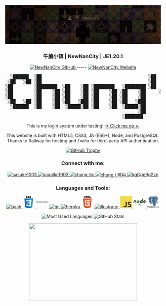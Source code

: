 <!-- My favourite header -->
<img src="https://github.com/Sasuke1003/photoshub/blob/main/header.png"/>

<!-- NewNanCity -->
<h3 align="center">牛腩小镇 | NewNanCity | JE1.20.1</h3>
<p align="center">
    <a href="https://github.com/NewNanCity" target="_blank">
        <img src="https://img.shields.io/badge/GitHub-NewNanCity-blue?style=for-the-badge&logo=github&logoColor=white" alt="NewNanCity GitHub"/>
    </a>
    -----
    <a href="https://www.wolai.com/newnan/mLB6aqsvwTLxu3DCboQt7b" target="_blank">
        <img src="https://img.shields.io/badge/Website-牛腩小鎮-green?style=for-the-badge&logo=google-chrome&logoColor=white" alt="NewNanCity Website"/>
    </a>
</p>

<div align="center">
<pre width="100%">
  ░██████  ░██                                         ░██                 ░██████      ░██                      ░██ ░██           
 ░██   ░██ ░██                                         ░██                ░██   ░██     ░██                      ░██               
░██        ░████████  ░██    ░██ ░████████   ░████████ ░██  ░███████     ░██         ░████████ ░██    ░██  ░████████ ░██ ░███████  
░██        ░██    ░██ ░██    ░██ ░██    ░██ ░██    ░██     ░██            ░████████     ░██    ░██    ░██ ░██    ░██ ░██░██    ░██ 
░██        ░██    ░██ ░██    ░██ ░██    ░██ ░██    ░██      ░███████             ░██    ░██    ░██    ░██ ░██    ░██ ░██░██    ░██ 
 ░██   ░██ ░██    ░██ ░██   ░███ ░██    ░██ ░██   ░███            ░██     ░██   ░██     ░██    ░██   ░███ ░██   ░███ ░██░██    ░██ 
  ░██████  ░██    ░██  ░█████░██ ░██    ░██  ░█████░██      ░███████       ░██████       ░████  ░█████░██  ░█████░██ ░██ ░███████  
                                                   ░██                                                                             
                                             ░███████                                                                              
</pre>
</div>
<p align="center">This is my login system under testing! <a href="https://chunglkc-production.up.railway.app">→ Click me go ←</a></p>
<p align="center">This website is built with HTML5, CSS3, JS (ES6+), Node, and PostgreSQL. Thanks to Railway for hosting and Twilio for third-party API authentication.</p>


<!-- GitHub Trophy -->
<p align="center"> 
   <a href="https://github.com/ryo-ma/github-profile-trophy"> 
     <img src="https://github-profile-trophy.vercel.app/?username=sasuke1003&theme=tokyonight&column=8&margin-w=15&margin-h=15&no-frame=true&no-bg=true" alt="GitHub Trophy" /> 
   </a> 
</p>

<h3 align="center">Connect with me:</h3>
<p align="center">
  <a href="https://codepen.io/sasuke1003" target="blank">
    <img align="center" src="https://raw.githubusercontent.com/rahuldkjain/github-profile-readme-generator/master/src/images/icons/Social/codepen.svg" alt="sasuke1003" height="30" width="40" />
  </a>
  <a href="https://twitter.com/nagalkc1003" target="blank">
    <img align="center" src="https://raw.githubusercontent.com/rahuldkjain/github-profile-readme-generator/master/src/images/icons/Social/twitter.svg" alt="nagalkc1003" height="30" width="40" />
  </a>
  <a href="https://instagram.com/chung.lkc" target="blank">
    <img align="center" src="https://raw.githubusercontent.com/rahuldkjain/github-profile-readme-generator/master/src/images/icons/Social/instagram.svg" alt="chung.lkc" height="30" width="40" />
  </a>
  <a href="https://www.youtube.com/@chunglkc103" target="blank">
    <img align="center" src="https://raw.githubusercontent.com/rahuldkjain/github-profile-readme-generator/master/src/images/icons/Social/youtube.svg" alt="chung / 阿中" height="30" width="40" />
  </a>
  <a href="https://discord.gg/kqCge9g2zn" target="blank">
    <img align="center" src="https://raw.githubusercontent.com/rahuldkjain/github-profile-readme-generator/master/src/images/icons/Social/discord.svg" alt="kqCge9g2zn" height="30" width="40" />
  </a>
</p>

<h3 align="center">Languages and Tools:</h3>
<p align="center">
  <a href="https://www.gnu.org/software/bash/" target="_blank" rel="noreferrer">
    <img src="https://www.vectorlogo.zone/logos/gnu_bash/gnu_bash-icon.svg" alt="bash" width="40" height="40"/>
  </a>
  <a href="https://www.w3schools.com/css/" target="_blank" rel="noreferrer">
    <img src="https://raw.githubusercontent.com/devicons/devicon/master/icons/css3/css3-original-wordmark.svg" alt="css3" width="40" height="40"/>
  </a>
  <a href="https://expressjs.com" target="_blank" rel="noreferrer">
    <img src="https://raw.githubusercontent.com/devicons/devicon/master/icons/express/express-original-wordmark.svg" alt="express" width="40" height="40"/>
  </a>
  <a href="https://git-scm.com/" target="_blank" rel="noreferrer">
    <img src="https://www.vectorlogo.zone/logos/git-scm/git-scm-icon.svg" alt="git" width="40" height="40"/>
  </a>
  <a href="https://heroku.com" target="_blank" rel="noreferrer">
    <img src="https://www.vectorlogo.zone/logos/heroku/heroku-icon.svg" alt="heroku" width="40" height="40"/>
  </a>
  <a href="https://www.w3.org/html/" target="_blank" rel="noreferrer">
    <img src="https://raw.githubusercontent.com/devicons/devicon/master/icons/html5/html5-original-wordmark.svg" alt="html5" width="40" height="40"/>
  </a>
  <a href="https://www.adobe.com/in/products/illustrator.html" target="_blank" rel="noreferrer">
    <img src="https://www.vectorlogo.zone/logos/adobe_illustrator/adobe_illustrator-icon.svg" alt="illustrator" width="40" height="40"/>
  </a>
  <a href="https://developer.mozilla.org/en-US/docs/Web/JavaScript" target="_blank" rel="noreferrer">
    <img src="https://raw.githubusercontent.com/devicons/devicon/master/icons/javascript/javascript-original.svg" alt="javascript" width="40" height="40"/>
  </a>
  <a href="https://nodejs.org" target="_blank" rel="noreferrer">
    <img src="https://raw.githubusercontent.com/devicons/devicon/master/icons/nodejs/nodejs-original-wordmark.svg" alt="nodejs" width="40" height="40"/>
  </a>
  <a href="https://www.postgresql.org" target="_blank" rel="noreferrer">
    <img src="https://raw.githubusercontent.com/devicons/devicon/master/icons/postgresql/postgresql-original-wordmark.svg" alt="postgresql" width="40" height="40"/>
  </a>
</p>

<div align="center">
  <img height="180em" src="https://github-readme-stats.vercel.app/api/top-langs?username=sasuke1003&show_icons=true&locale=en&layout=compact&theme=tokyonight" alt="Most Used Languages" />
  <img height="180em" src="https://github-readme-stats.vercel.app/api?username=sasuke1003&show_icons=true&locale=en&theme=tokyonight" alt="GitHub Stats" />
</div>

<!-- This is Spotify-->
<p align="center">
  <img src="https://spotify-github-profile.kittinanx.com/api/view?uid=douling_km&cover_image=false&theme=default&show_offline=false&background_color=121212&interchange=false" width="350" height="250"/>
</p>

<!-- This is Youtube Music
<p align="center">
  <img src="https://youtube-music-api-gamma.vercel.app" width="350" height="250"/>
</p>
-->
